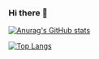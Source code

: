 ### Hi there 👋

[![Anurag's GitHub stats](https://github-readme-stats.vercel.app/api?username=AndresPOliveira)](https://github.com/anuraghazra/github-readme-stats)

[![Top Langs](https://github-readme-stats.vercel.app/api/top-langs/?username=AndresPOliveira)](https://github.com/anuraghazra/github-readme-stats)

